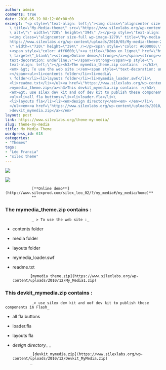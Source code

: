 ```yaml
---
author: admin
comments: true
date: 2010-05-19 08:12:00+00:00
excerpt: "<p style=\"text-align: left;\"><img class=\"aligncenter size-full wp-image-1278\"\
  \ title=\"My-Media-theme\" src=\"https://www.silexlabs.org/wp-content/uploads/2010/05/My-Media-theme.jpg\"\
  \ alt=\"\" width=\"720\" height=\"394\" /></p><p style=\"text-align: center;\"\
  ><img class=\"aligncenter size-full wp-image-1279\" title=\"My-media-theme-2\" src=\"\
  https://www.silexlabs.org/wp-content/uploads/2010/05/My-media-theme-2.jpg\" alt=\"\
  \" width=\"720\" height=\"394\" /></p><span style=\"color: #000000;\"\
  ><span style=\"color: #ff6600;\"><a title=\"Démo en ligne\" href=\"http://www.silexprod.com/silex_leo_02/?/my_media#/my_media/home\"\
  \ target=\"_blank\"><strong>Online demo</strong></a></span><strong><span style=\"\
  text-decoration: underline;\"></span></strong></span><p style=\"\
  text-align: left;\"></p><h3>The mymedia_theme.zip contains  :</h3>\
  <em> &gt; To use the web site :</em><span style=\"text-decoration: underline;\"\
  ></span><ul><li>contents folder</li><li>media\
  \ folder</li><li>layouts folder</li><li>mymedia_loader.swf</li>\
  <li>readme.txt</li></ul><a href=\"https://www.silexlabs.org/wp-content/uploads/2010/12/My_Media1.zip\"\
  >mymedia_theme.zip</a><h3>This devkit_mymedia.zip contains :</h3>\
  <em>&gt; use silex dev kit and oof dev kit to publish these components in Flash</em>\
  <ul><li>all fla buttons</li><li>loader.fla</li>\
  <li>layouts fla</li><li><em>design directory</em><em> </em></li>\
  </ul><em><a href=\"https://www.silexlabs.org/wp-content/uploads/2010/12/Devkit_MyMedia.zip\"\
  >devkit_mymedia.zip</a></em>"
layout: post
link: https://www.silexlabs.org/theme-my-media/
slug: theme-my-media
title: My Media Theme
wordpress_id: 618
categories:
- "Themes"
tags:
- "Léo Francia"
- "silex theme"
---
```


![](https://www.silexlabs.org/wp-content/uploads/2010/05/My-Media-theme.jpg)




![](https://www.silexlabs.org/wp-content/uploads/2010/05/My-media-theme-2.jpg)


				[**Online demo**](http://www.silexprod.com/silex_leo_02/?/my_media#/my_media/home)**
				**






### The mymedia_theme.zip contains  :


				_ > To use the web site :_





  * contents folder


  * media folder


  * layouts folder


  * mymedia_loader.swf


  * readme.txt


				[mymedia_theme.zip](https://www.silexlabs.org/wp-content/uploads/2010/12/My_Media1.zip)


### This devkit_mymedia.zip contains :


				_> use silex dev kit and oof dev kit to publish these components in Flash_




  * all fla buttons


  * loader.fla


  * layouts fla


  * _design directory__ _


				_[devkit_mymedia.zip](https://www.silexlabs.org/wp-content/uploads/2010/12/Devkit_MyMedia.zip)
				_
